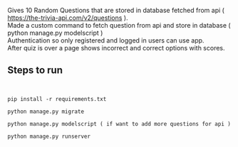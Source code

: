 Gives 10 Random Questions that are stored in database fetched from api ( https://the-trivia-api.com/v2/questions ).  
Made a custom command to fetch question from api and store in database ( python manage.py modelscript )  
Authentication so only registered and logged in users can use app.  
After quiz is over a page shows incorrect and correct options with scores.    
  
## Steps to run  
```


pip install -r requirements.txt

python manage.py migrate

python manage.py modelscript ( if want to add more questions for api )

python manage.py runserver 


```
